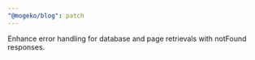 ```yaml
---
"@mogeko/blog": patch
---
```


Enhance error handling for database and page retrievals with notFound responses.
